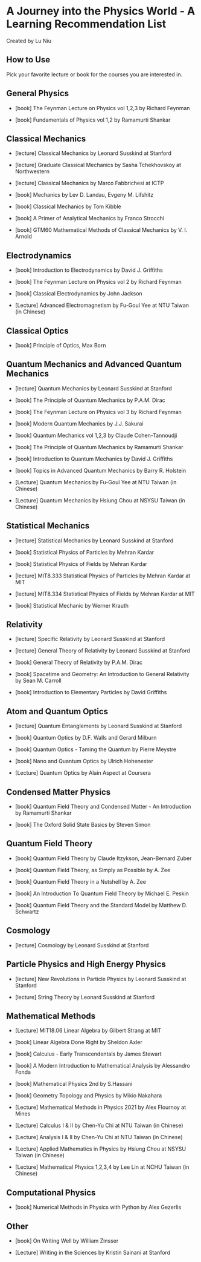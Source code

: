 # A Journey into the Physics World - A Learning Recommendation List

Created by Lu Niu

## How to Use

Pick your favorite lecture or book for the courses you are interested in.

## General Physics

* [book] The Feynman Lecture on Physics vol 1,2,3 by Richard Feynman

* [book] Fundamentals of Physics vol 1,2 by Ramamurti Shankar

## Classical Mechanics

* [lecture] Classical Mechanics by Leonard Susskind at Stanford

* [lecture] Graduate Classical Mechanics by Sasha Tchekhovskoy at Northwestern

* [lecture] Classical Mechanics by Marco Fabbrichesi at ICTP

* [book] Mechanics by Lev D. Landau, Evgeny M. Lifshitz

* [book] Classical Mechanics by Tom Kibble

* [book] A Primer of Analytical Mechanics by Franco Strocchi

* [book] GTM60 Mathematical Methods of Classical Mechanics by V. I. Arnold

## Electrodynamics

* [book] Introduction to Electrodynamics by David J. Griffiths

* [book] The Feynman Lecture on Physics vol 2 by Richard Feynman

* [book] Classical Electrodynamics by John Jackson

* [Lecture] Advanced Electromagnetism by Fu-Goul Yee at NTU Taiwan (in Chinese)

## Classical Optics

* [book] Principle of Optics, Max Born

## Quantum Mechanics and Advanced Quantum Mechanics

* [lecture] Quantum Mechanics by Leonard Susskind at Stanford

* [book] The Principle of Quantum Mechanics by P.A.M. Dirac

* [book] The Feynman Lecture on Physics vol 3 by Richard Feynman

* [book] Modern Quantum Mechanics by J.J. Sakurai

* [book] Quantum Mechanics vol 1,2,3 by Claude Cohen-Tannoudji

* [book] The Principle of Quantum Mechanics by Ramamurti Shankar

* [book] Introduction to Quantum Mechanics by David J. Griffiths

* [book] Topics in Advanced Quantum Mechanics by Barry R. Holstein

* [Lecture] Quantum Mechanics by Fu-Goul Yee at NTU Taiwan (in Chinese)

* [Lecture] Quantum Mechanics by Hsiung Chou at NSYSU Taiwan (in Chinese)

## Statistical Mechanics

* [lecture] Statistical Mechanics by Leonard Susskind at Stanford

* [book] Statistical Physics of Particles by Mehran Kardar

* [book] Statistical Physics of Fields by Mehran Kardar

* [lecture] MIT8.333 Statistical Physics of Particles by Mehran Kardar at MIT

* [lecture] MIT8.334 Statistical Physics of Fields by Mehran Kardar at MIT

* [book] Statistical Mechanic by Werner Krauth

## Relativity

* [lecture] Specific Relativity by Leonard Susskind at Stanford

* [lecture] General Theory of Relativity by Leonard Susskind at Stanford

* [book] General Theory of Relativity by P.A.M. Dirac

* [book] Spacetime and Geometry: An Introduction to General Relativity by Sean M. Carroll

* [book] Introduction to Elementary Particles by David Griffiths

## Atom and Quantum Optics

* [lecture] Quantum Entanglements by Leonard Susskind at Stanford

* [book] Quantum Optics by D.F. Walls and Gerard Milburn

* [book] Quantum Optics - Taming the Quantum by Pierre Meystre

* [book] Nano and Quantum Optics by Ulrich Hohenester

* [Lecture] Quantum Optics by Alain Aspect at Coursera

## Condensed Matter Physics

* [book] Quantum Field Theory and Condensed Matter - An Introduction by Ramamurti Shankar

* [book] The Oxford Solid State Basics by Steven Simon

## Quantum Field Theory

* [book] Quantum Field Theory by Claude Itzykson, Jean-Bernard Zuber

* [book] Quantum Field Theory, as Simply as Possible by A. Zee

* [book] Quantum Field Theory in a Nutshell by A. Zee

* [book] An Introduction To Quantum Field Theory by Michael E. Peskin

* [book] Quantum Field Theory and the Standard Model by Matthew D. Schwartz

## Cosmology

* [lecture] Cosmology by Leonard Susskind at Stanford

## Particle Physics and High Energy Physics

* [lecture] New Revolutions in Particle Physics by Leonard Susskind at Stanford

* [lecture] String Theory by Leonard Susskind at Stanford

## Mathematical Methods

* [Lecture] MIT18.06 Linear Algebra by Gilbert Strang at MIT

* [book] Linear Algebra Done Right by Sheldon Axler

* [book] Calculus - Early Transcendentals by James Stewart

* [book] A Modern Introduction to Mathematical Analysis by Alessandro Fonda

* [book] Mathematical Physics 2nd by S.Hassani

* [book] Geometry Topology and Physics by Mikio Nakahara

* [Lecture] Mathematical Methods in Physics 2021 by Alex Flournoy at Mines

* [Lecture] Calculus I & II by Chen-Yu Chi at NTU Taiwan (in Chinese)

* [Lecture] Analysis I & II by Chen-Yu Chi at NTU Taiwan (in Chinese)

* [Lecture] Applied Mathematics in Physics by Hsiung Chou at NSYSU Taiwan (in Chinese)

* [Lecture] Mathematical Physics 1,2,3,4 by Lee Lin at NCHU Taiwan (in Chinese)

## Computational Physics

* [book] Numerical Methods in Physics with Python by Alex Gezerlis

## Other

* [book] On Writing Well by William Zinsser

* [Lecture] Writing in the Sciences by Kristin Sainani at Stanford
